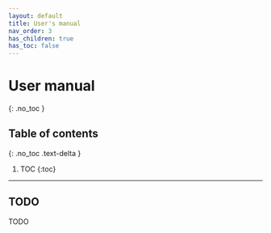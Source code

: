```yaml
---
layout: default
title: User's manual
nav_order: 3
has_children: true
has_toc: false
---
```


# User manual
{: .no_toc }


## Table of contents
{: .no_toc .text-delta }

1. TOC
{:toc}

---

## TODO

TODO